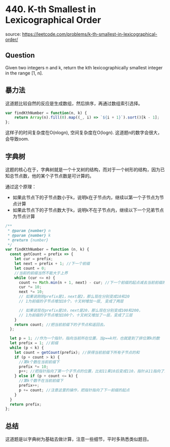 # 440. K-th Smallest in Lexicographical Order

source: <https://leetcode.com/problems/k-th-smallest-in-lexicographical-order/>

## Question

Given two integers n and k, return the kth lexicographically smallest integer in the range [1, n].

## 暴力法

这道题比较自然的反应是生成数组，然后排序，再通过数组索引选择。

```js
var findKthNumber = function(n, k) {
    return Array(n).fill(0).map((_, i) => `${i + 1}`).sort()[k - 1];
};
```

这样子的时间复杂度在O(nlogn), 空间复杂度在O(logn). 这道题n的数字会很大，会导致oom.

## 字典树

这题的核心在于，字典树就是一个十叉树的结构，而对于一个树形的结构，因为已知总节点数，他的某个子节点数是可计算的。

通过这个原理：

- 如果此节点下的子节点数小于k，说明k在子节点内，继续以第一个子节点为节点计算
- 如果此节点下的子节点数大于k，说明k不在子节点内，继续以下一个兄弟节点为节点计算

```js
/**
 * @param {number} n
 * @param {number} k
 * @return {number}
 */
var findKthNumber = function (n, k) {
  const getCount = prefix => {
    let cur = prefix;
    let next = prefix + 1; //下一个前缀
    let count = 0;
    //当前的前缀当然不能大于上界
    while (cur <= n) {
      count += Math.min(n + 1, next) - cur; //下一个前缀的起点减去当前前缀的起点
      cur *= 10;
      next *= 10;
      // 如果说刚刚prefix是1，next是2，那么现在分别变成10和20
      // 1为前缀的子节点增加10个，十叉树增加一层, 变成了两层

      // 如果说现在prefix是10，next是20，那么现在分别变成100和200，
      // 1为前缀的子节点增加100个，十叉树又增加了一层，变成了三层
    }
    return count; //把当前前缀下的子节点和返回去。
  };

  let p = 1; //作为一个指针，指向当前所在位置，当p==k时，也就是到了排位第k的数
  let prefix = 1; //前缀
  while (p < k) {
    let count = getCount(prefix); //获得当前前缀下所有子节点的和
    if (p + count > k) {
      //第k个数在当前前缀下
      prefix *= 10;
      p++; //把指针指向了第一个子节点的位置，比如11乘10后变成110，指针从11指向了110
    } else if (p + count <= k) {
      //第k个数不在当前前缀下
      prefix++;
      p += count; //注意这里的操作，把指针指向了下一前缀的起点
    }
  }
  return prefix;
};
```

## 总结

这道题是以字典树为基础去做计算，注意一些细节，平时多熟悉类似题目。
